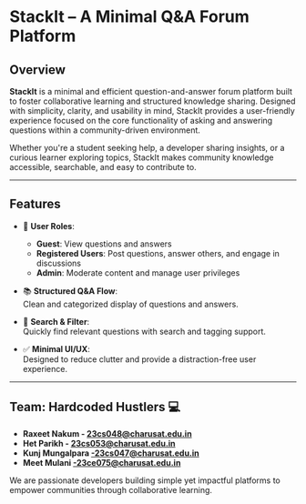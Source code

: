# StackIt – A Minimal Q&A Forum Platform

## Overview

**StackIt** is a minimal and efficient question-and-answer forum platform built to foster collaborative learning and structured knowledge sharing. Designed with simplicity, clarity, and usability in mind, StackIt provides a user-friendly experience focused on the core functionality of asking and answering questions within a community-driven environment.

Whether you're a student seeking help, a developer sharing insights, or a curious learner exploring topics, StackIt makes community knowledge accessible, searchable, and easy to contribute to.

---

## Features

- 👤 **User Roles**:  
  - **Guest**: View questions and answers  
  - **Registered Users**: Post questions, answer others, and engage in discussions  
  - **Admin**: Moderate content and manage user privileges

- 📚 **Structured Q&A Flow**:  
  Clean and categorized display of questions and answers.

- 🔎 **Search & Filter**:  
  Quickly find relevant questions with search and tagging support.

- ✅ **Minimal UI/UX**:  
  Designed to reduce clutter and provide a distraction-free user experience.

---



## Team: Hardcoded Hustlers 💻

- **Raxeet Nakum - 23cs048@charusat.edu.in**  
- **Het Parikh - 23cs053@charusat.edu.in**  
- **Kunj Mungalpara -23cs047@charusat.edu.in**  
- **Meet Mulani -23ce075@charusat.edu.in**

We are passionate developers building simple yet impactful platforms to empower communities through collaborative learning.


